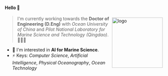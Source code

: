 
#### Hello 👏

<img src="https://github-readme-stats.vercel.app/api?username=Jianxin2021-CHN&show_icons=true" alt="logo" height="160" align="right" style="margin: 5px; margin-bottom: 20px;" />

> I'm currently working towards the **Doctor of Engineering (D.Eng)** with _Ocean University of China_ and _Pilot National Laboratory for Marine Science and Technology (Qingdao)_. 🌊🌊🌊
- 🌱 I'm interested in **AI for Marine Science**.
- ⚡ Keys: _Computer Science_, _Artificial Intelligence_, _Physical Oceanography_, _Ocean Technology_

<!--
**Jianxin2021-CHN/Jianxin2021-CHN** is a ✨ _special_ ✨ repository because its `README.md` (this file) appears on your GitHub profile.

Here are some ideas to get you started:

- 🔭 I’m currently working on ...
- 🌱 I’m currently learning ...
- 👯 I’m looking to collaborate on ...
- 🤔 I’m looking for help with ...
- 💬 Ask me about ...
- 📫 How to reach me: ...
- 😄 Pronouns: ...
- ⚡ Fun fact: ...
-->

